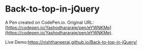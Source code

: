 # Back-to-top-in-jQuery

A Pen created on CodePen.io. Original URL: [https://codepen.io/Yashodhararaje/pen/eYWNKMe](https://codepen.io/Yashodhararaje/pen/eYWNKMe).

Live Demo:https://nishthaneeraj.github.io/Back-to-top-in-jQuery/
